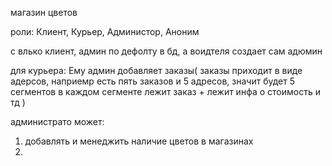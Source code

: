 магазин цветов


роли: Клиент, Курьер, Администор, Аноним


с влько клиент, админ по дефолту в бд, а воидтеля создает сам адюмин 


для курьера: 
Ему админ добавляет заказы(
заказы приходит в виде адерсов, наприемр
есть пять заказов и 5 адресов, значит будет 5 сегментов
в каждом сегменте лежит заказ + лежит инфа о стоимость и тд
)

администрато может:
1. добавлять и менеджить наличие цветов в магазинах
2. 